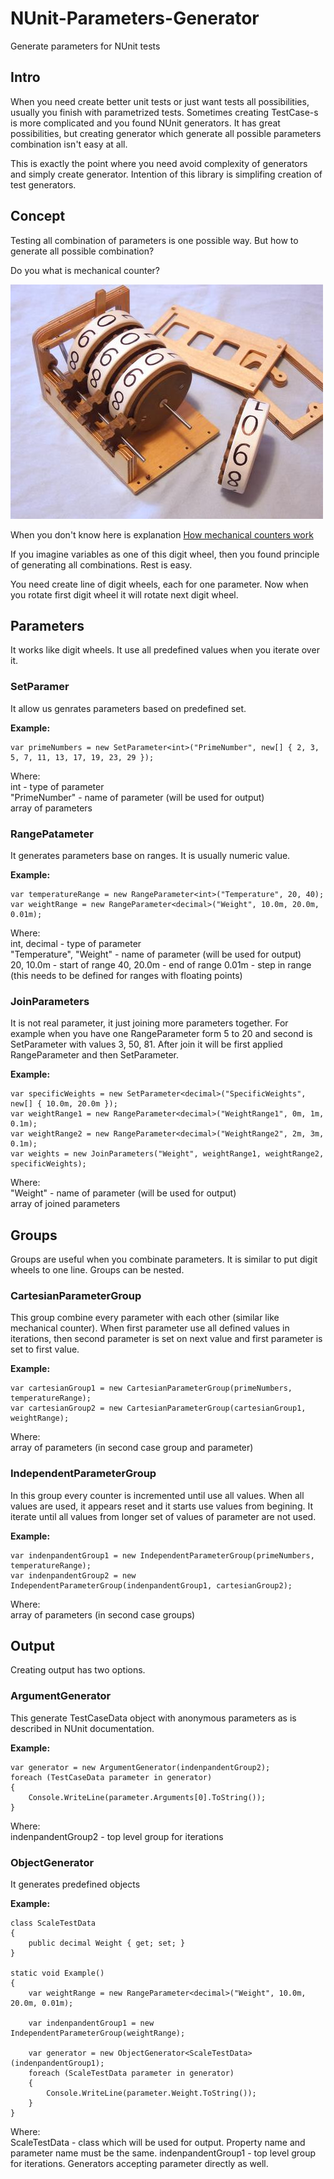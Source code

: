 # NUnit-Parameters-Generator
Generate parameters for NUnit tests

## Intro
When you need create better unit tests or just want tests all possibilities, usually you finish with parametrized tests. Sometimes creating TestCase-s is more complicated and you found NUnit generators. It has great possibilities, but creating generator which generate all possible parameters combination isn't easy at all.

This is exactly the point where you need avoid complexity of generators and simply create generator. Intention of this library is simplifing creation of test generators.

## Concept
Testing all combination of parameters is one possible way. But how to generate all possible combination?

Do you what is mechanical counter?

![Mechanical counter](docs/mechanical-counter.jpg)

When you don't know here is explanation	[How mechanical counters work](https://youtu.be/rjWfIiaOFR4?feature=shared)

If you imagine variables as one of this digit wheel, then you found principle of generating all combinations. Rest is easy.

You need create line of digit wheels, each for one parameter. Now when you rotate first digit wheel it will rotate next digit wheel.

## Parameters
It works like digit wheels. It use all predefined values when you iterate over it.

### SetParamer
It allow us genrates parameters based on predefined set.

**Example:**
```
var primeNumbers = new SetParameter<int>("PrimeNumber", new[] { 2, 3, 5, 7, 11, 13, 17, 19, 23, 29 });
```
Where:<br/>
int - type of parameter<br/>
"PrimeNumber" - name of parameter (will be used for output)<br/>
array of parameters

### RangePatameter
It generates parameters base on ranges. It is usually numeric value.

**Example:**
```
var temperatureRange = new RangeParameter<int>("Temperature", 20, 40);
var weightRange = new RangeParameter<decimal>("Weight", 10.0m, 20.0m, 0.01m);
```
Where:<br/>
int, decimal - type of parameter<br/>
"Temperature", "Weight" - name of parameter (will be used for output)<br/>
20, 10.0m - start of range
40, 20.0m - end of range
0.01m - step in range (this needs to be defined for ranges with floating points)

### JoinParameters
It is not real parameter, it just joining more parameters together. For example when you have one RangeParameter form 5 to 20 and second is SetParameter with values 3, 50, 81. After join it will be first applied RangeParameter and then SetParameter.

**Example:**
```
var specificWeights = new SetParameter<decimal>("SpecificWeights", new[] { 10.0m, 20.0m });
var weightRange1 = new RangeParameter<decimal>("WeightRange1", 0m, 1m, 0.1m);
var weightRange2 = new RangeParameter<decimal>("WeightRange2", 2m, 3m, 0.1m);
var weights = new JoinParameters("Weight", weightRange1, weightRange2, specificWeights);
```
Where:<br/>"Weight" - name of parameter (will be used for output)<br/>
array of joined parameters

## Groups
Groups are useful when you combinate parameters. It is similar to put digit wheels to one line. Groups can be nested.

### CartesianParameterGroup
This group combine every parameter with each other (similar like mechanical counter). When first parameter use all defined values in iterations, then second parameter is set on next value and first parameter is set to first value.

**Example:**
```
var cartesianGroup1 = new CartesianParameterGroup(primeNumbers, temperatureRange);
var cartesianGroup2 = new CartesianParameterGroup(cartesianGroup1, weightRange);
```
Where:<br/>
array of parameters (in second case group and parameter)

### IndependentParameterGroup
In this group every counter is incremented until use all values. When all values are used, it appears reset and it starts use values from begining. It iterate until all values from longer set of values of parameter are not used.

**Example:**
```
var indenpandentGroup1 = new IndependentParameterGroup(primeNumbers, temperatureRange);
var indenpandentGroup2 = new IndependentParameterGroup(indenpandentGroup1, cartesianGroup2);
```
Where:<br/>
array of parameters (in second case groups)

## Output
Creating output has two options.

### ArgumentGenerator
This generate TestCaseData object with anonymous parameters as is described in NUnit documentation.

**Example:**
```
var generator = new ArgumentGenerator(indenpandentGroup2);
foreach (TestCaseData parameter in generator)
{
    Console.WriteLine(parameter.Arguments[0].ToString());
}
```
Where:<br/>
indenpandentGroup2 - top level group for iterations

### ObjectGenerator
It generates predefined objects

**Example:**
```
class ScaleTestData
{
    public decimal Weight { get; set; }
}

static void Example()
{
    var weightRange = new RangeParameter<decimal>("Weight", 10.0m, 20.0m, 0.01m);

    var indenpandentGroup1 = new IndependentParameterGroup(weightRange);

    var generator = new ObjectGenerator<ScaleTestData>(indenpandentGroup1);
    foreach (ScaleTestData parameter in generator)
    {
        Console.WriteLine(parameter.Weight.ToString());
    }
}
```
Where:<br/>
ScaleTestData - class which will be used for output. Property name and parameter name must be the same.
indenpandentGroup1 - top level group for iterations. Generators accepting parameter directly as well.
